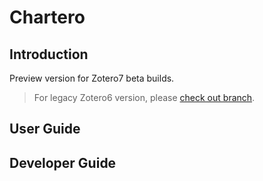 # Chartero

## Introduction

Preview version for Zotero7 beta builds.

> For legacy Zotero6 version, please [check out branch](https://gitee.com/const_volatile/chartero/tree/js_overlay/).

## User Guide

## Developer Guide
